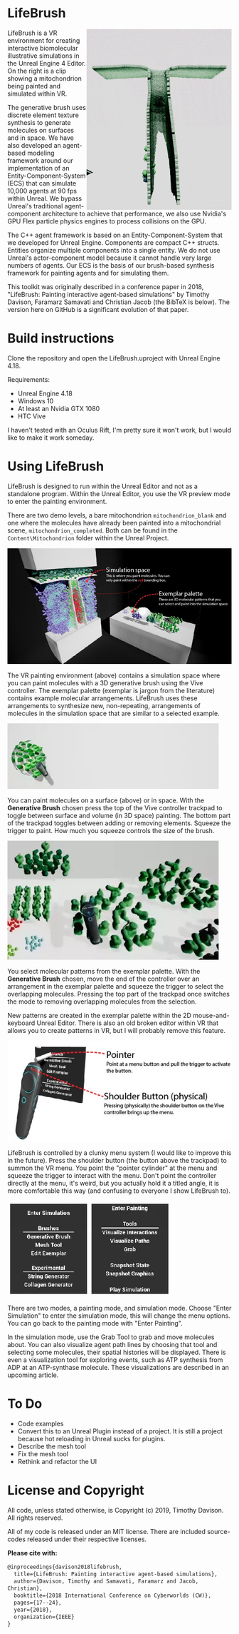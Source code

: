 # LifeBrush
<img align="right" src="LifeBrush/docs/lifebrush_github_intro.gif">

LifeBrush is a VR environment for creating interactive biomolecular illustrative simulations in the Unreal Engine 4 Editor. On the right is a clip showing a mitochondrion being painted and simulated within VR. 

The generative brush uses discrete element texture synthesis to generate molecules on surfaces and in space. We have also developed an agent-based modeling framework around our implementation of an Entity-Component-System (ECS) that can simulate 10,000 agents at 90 fps within Unreal. We bypass Unreal's traditional agent-component architecture to achieve that performance, we also use Nvidia's GPU Flex particle physics engines to process collisions on the GPU.

The C++ agent framework is based on an Entity-Component-System that we developed for Unreal Engine. Components are compact C++ structs. Entities organize multiple components into a single entity. We do not use Unreal's actor-component model because it cannot handle very large numbers of agents. Our ECS is the basis of our brush-based synthesis framework for painting agents and for simulating them.

This toolkit was originally described in a conference paper in 2018, "LifeBrush: Painting interactive agent-based simulations" by Timothy Davison, Faramarz Samavati and Christian Jacob (the BibTeX is below). The version here on GitHub is a significant evolution of that paper.

# Build instructions

Clone the repository and open the LifeBrush.uproject with Unreal Engine 4.18.

Requirements:
- Unreal Engine 4.18
- Windows 10
- At least an Nvidia GTX 1080
- HTC Vive

I haven't tested with an Oculus Rift, I'm pretty sure it won't work, but I would like to make it work someday.

# Using LifeBrush

LifeBrush is designed to run within the Unreal Editor and not as a standalone program. Within the Unreal Editor, you use the VR preview mode to enter the painting environment.

There are two demo levels, a bare mitochondrion ``mitochondrion_blank`` and one where the molecules have already been painted into a mitochondrial scene, ``mitochondrion_completed``. Both can be found in the ``Content\Mitochondrion`` folder within the Unreal Project.

![The VR painting environment](LifeBrush/docs/main_overview.jpg)

The VR painting environment (above) contains a simulation space where you can paint molecules with a 3D generative brush using the Vive controller. The exemplar palette (exemplar is jargon from the literature) contains example molecular arrangements. LifeBrush uses these arrangements to synthesize new, non-repeating, arrangements of molecules in the simulation space that are similar to a selected example.

<img src="LifeBrush/docs/generation_erase.webp">

You can paint molecules on a surface (above) or in space. With the **Generative Brush** chosen press the top of the Vive controller trackpad to toggle between surface and volume (in 3D space) painting. The bottom part of the trackpad toggles between adding or removing elements. Squeeze the trigger to paint. How much you squeeze controls the size of the brush.

<img src="LifeBrush/docs/selection.webp">

You select molecular patterns from the exemplar palette. With the **Generative Brush** chosen, move the end of the controller over an arrangement in the exemplar palette and squeeze the trigger to select the overlapping molecules. Pressing the top part of the trackpad once switches the mode to removing overlapping molecules from the selection.

New patterns are created in the exemplar palette within the 2D mouse-and-keyboard Unreal Editor. There is also an old broken editor within VR that allows you to create patterns in VR, but I will probably remove this feature.

![](LifeBrush/docs/menu_interaction-01.jpg)

LifeBrush is controlled by a clunky menu system (I would like to improve this in the future). Press the shoulder button (the button above the trackpad) to summon the VR menu. You point the "pointer cylinder" at the menu and squeeze the trigger to interact with the menu. Don't point the controller directly at the menu, it's weird, but you actually hold it a titled angle, it is more comfortable this way (and confusing to everyone I show LifeBrush to).

![](LifeBrush/docs/menu_interaction-02.jpg)

There are two modes, a painting mode, and simulation mode. Choose "Enter Simulation" to enter the simulation mode, this will change the menu options. You can go back to the painting mode with "Enter Painting".

In the simulation mode, use the Grab Tool to grab and move molecules about. You can also visualize agent path lines by choosing that tool and selecting some molecules, their spatial histories will be displayed. There is even a visualization tool for exploring events, such as ATP synthesis from ADP at an ATP-synthase molecule. These visualizations are described in an upcoming article.

# To Do

- Code examples
- Convert this to an Unreal Plugin instead of a project. It is still a project because hot reloading in Unreal sucks for plugins.
- Describe the mesh tool
- Fix the mesh tool
- Rethink and refactor the UI

# License and Copyright

All code, unless stated otherwise, is Copyright (c) 2019, Timothy Davison. All rights reserved.

All of my code is released under an MIT license. There are included source-codes released under their respective licenses.

**Please cite with:**
```
@inproceedings{davison2018lifebrush,
  title={LifeBrush: Painting interactive agent-based simulations},
  author={Davison, Timothy and Samavati, Faramarz and Jacob, Christian},
  booktitle={2018 International Conference on Cyberworlds (CW)},
  pages={17--24},
  year={2018},
  organization={IEEE}
}
```
